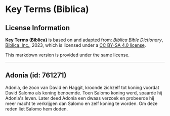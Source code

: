 # Key Terms (Biblica)

## License Information

**Key Terms (Biblica)** is based on and adapted from: _Biblica Bible Dictionary_, [Biblica, Inc.](https://www.biblica.com/), 2023, which is licensed under a [CC BY-SA 4.0 license](https://creativecommons.org/licenses/by-sa/4.0/legalcode.en).

This markdown version is provided under the same license.



--------------------------------

## Adonia (id: 761271)

Adonia, de zoon van David en Haggit, kroonde zichzelf tot koning voordat David Salomo als koning benoemde. Toen Salomo koning werd, spaarde hij Adonia's leven. Later deed Adonia een dwaas verzoek en probeerde hij meer macht te verkrijgen dan Salomo en zelf koning te worden. Om deze reden liet Salomo hem doden.


